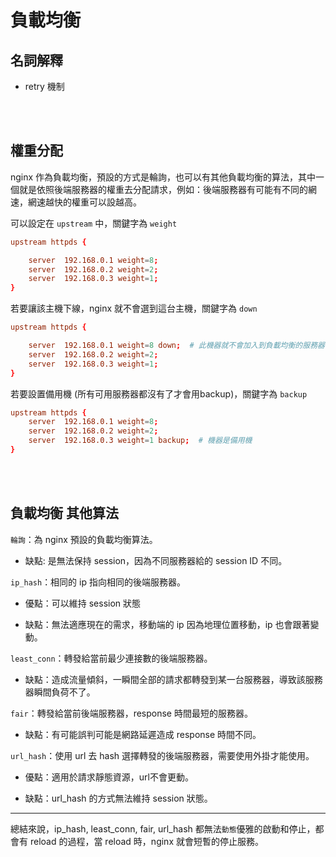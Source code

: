 # 負載均衡

## 名詞解釋

* retry 機制


<br/>

<br/>

## 權重分配

nginx 作為負載均衡，預設的方式是輪詢，也可以有其他負載均衡的算法，其中一個就是依照後端服務器的權重去分配請求，例如：後端服務器有可能有不同的網速，網速越快的權重可以設越高。

可以設定在 `upstream` 中，關鍵字為 `weight`

```conf
upstream httpds {

    server  192.168.0.1 weight=8;
    server  192.168.0.2 weight=2;
    server  192.168.0.3 weight=1;
}
```

若要讓該主機下線，nginx 就不會選到這台主機，關鍵字為 `down`

```conf
upstream httpds {

    server  192.168.0.1 weight=8 down;  # 此機器就不會加入到負載均衡的服務器
    server  192.168.0.2 weight=2;
    server  192.168.0.3 weight=1;
}
```

若要設置備用機 (所有可用服務器都沒有了才會用backup)，關鍵字為 `backup`

```conf
upstream httpds {
    server  192.168.0.1 weight=8;
    server  192.168.0.2 weight=2;
    server  192.168.0.3 weight=1 backup;  # 機器是備用機
}
```

<br/>

<br/>

## 負載均衡 其他算法

`輪詢`：為 nginx 預設的負載均衡算法。

* 缺點: 是無法保持 session，因為不同服務器給的 session ID 不同。

`ip_hash`：相同的 ip 指向相同的後端服務器。

* 優點：可以維持 session 狀態

* 缺點：無法適應現在的需求，移動端的 ip 因為地理位置移動，ip 也會跟著變動。

`least_conn`：轉發給當前最少連接數的後端服務器。

* 缺點：造成流量傾斜，一瞬間全部的請求都轉發到某一台服務器，導致該服務器瞬間負荷不了。

`fair`：轉發給當前後端服務器，response 時間最短的服務器。

* 缺點：有可能誤判可能是網路延遲造成 response 時間不同。

`url_hash`：使用 url 去 hash 選擇轉發的後端服務器，需要使用外掛才能使用。

* 優點：適用於請求靜態資源，url不會更動。

* 缺點：url_hash 的方式無法維持 session 狀態。


---

總結來說，ip_hash, least_conn, fair, url_hash 都無法`動態`優雅的啟動和停止，都會有 reload 的過程，當 reload 時，nginx 就會短暫的停止服務。

<br/>

<br/>